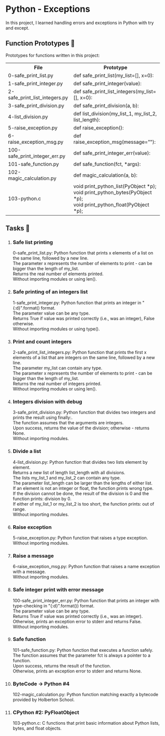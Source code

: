  <h1>Python - Exceptions</h1>
    <p>In this project, I learned handling errors and exceptions in Python with try and except.</p>
    <h2>Function Prototypes 💾</h2>
    <p>Prototypes for functions written in this project:</p>
    <table>
        <tr>
            <th>File</th>
            <th>Prototype</th>
        </tr>
        <tr>
            <td>0-safe_print_list.py</td>
            <td>def safe_print_list(my_list=[], x=0):</td>
        </tr>
        <tr>
            <td>1-safe_print_integer.py</td>
            <td>def safe_print_integer(value):</td>
        </tr>
        <tr>
            <td>2-safe_print_list_integers.py</td>
            <td>def safe_print_list_integers(my_list=[], x=0):</td>
        </tr>
        <tr>
            <td>3-safe_print_division.py</td>
            <td>def safe_print_division(a, b):</td>
        </tr>
        <tr>
            <td>4-list_division.py</td>
            <td>def list_division(my_list_1, my_list_2, list_length):</td>
        </tr>
        <tr>
            <td>5-raise_exception.py</td>
            <td>def raise_exception():</td>
        </tr>
        <tr>
            <td>6-raise_exception_msg.py</td>
            <td>def raise_exception_msg(message=""):</td>
        </tr>
        <tr>
            <td>100-safe_print_integer_err.py</td>
            <td>def safe_print_integer_err(value):</td>
        </tr>
        <tr>
            <td>101-safe_function.py</td>
            <td>def safe_function(fct, *args):</td>
        </tr>
        <tr>
            <td>102-magic_calculation.py</td>
            <td>def magic_calculation(a, b):</td>
        </tr>
        <tr>
            <td>103-python.c</td>
            <td>void print_python_list(PyObject *p);<br>
            void print_python_bytes(PyObject *p);<br>
            void print_python_float(PyObject *p);</td>
        </tr>
    </table>
    <h2>Tasks 📃</h2>
    <ol>
        <li>
            <h3>Safe list printing</h3>
            <p>0-safe_print_list.py: Python function that prints x elements of a list on the same line, followed by a new line.<br>
            The parameter x represents the number of elements to print - can be bigger than the length of my_list.<br>
            Returns the real number of elements printed.<br>
            Without importing modules or using len().</p>
        </li>
        <li>
            <h3>Safe printing of an integers list</h3>
            <p>1-safe_print_integer.py: Python function that prints an integer in "{:d}".format() format.<br>
            The parameter value can be any type.<br>
            Returns True if value was printed correctly (i.e., was an integer), False otherwise.<br>
            Without importing modules or using type().</p>
        </li>
        <li>
            <h3>Print and count integers</h3>
            <p>2-safe_print_list_integers.py: Python function that prints the first x elements of a list that are integers on the same line, followed by a new line.<br>
            The parameter my_list can contain any type.<br>
            The parameter x represents the number of elements to print - can be bigger than the length of my_list.<br>
            Returns the real number of integers printed.<br>
            Without importing modules or using len().</p>
        </li>
        <li>
            <h3>Integers division with debug</h3>
            <p>3-safe_print_division.py: Python function that divides two integers and prints the result using finally:.<br>
            The function assumes that the arguments are integers.<br>
            Upon success, returns the value of the division; otherwise - returns None.<br>
            Without importing modules.</p>
        </li>
        <li>
            <h3>Divide a list</h3>
            <p>4-list_division.py: Python function that divides two lists element by element.<br>
            Returns a new list of length list_length with all divisions.<br>
            The lists my_list_1 and my_list_2 can contain any type.<br>
            The parameter list_length can be larger than the lengths of either list.<br>
            If an element is not an integer or float, the function prints wrong type.<br>
            If the division cannot be done, the result of the division is 0 and the function prints: division by 0.<br>
            If either of my_list_1 or my_list_2 is too short, the function prints: out of range.<br>
            Without importing modules.</p>
        </li>
        <li>
            <h3>Raise exception</h3>
            <p>5-raise_exception.py: Python function that raises a type exception.<br>
            Without importing modules.</p>
        </li>
        <li>
            <h3>Raise a message</h3>
            <p>6-raise_exception_msg.py: Python function that raises a name exception with a message.<br>
            Without importing modules.</p>
        </li>
        <li>
            <h3>Safe integer print with error message</h3>
            <p>100-safe_print_integer_err.py: Python function that prints an integer with type-checking in "{:d}".format()) format.<br>
            The parameter value can be any type.<br>
            Returns True if value was printed correctly (i.e., was an integer).<br>
            Otherwise, prints an exception error to stderr and returns False.<br>
            Without importing modules.</p>
        </li>
        <li>
            <h3>Safe function</h3>
            <p>101-safe_function.py: Python function that executes a function safely.<br>
            The function assumes that the parameter fct is always a pointer to a function.<br>
            Upon success, returns the result of the function.<br>
            Otherwise, prints an exception error to stderr and returns None.</p>
        </li>
        <li>
            <h3>ByteCode -&gt; Python #4</h3>
            <p>102-magic_calculation.py: Python function matching exactly a bytecode provided by Holberton School.</p>
        </li>
        <li>
            <h3>CPython #2: PyFloatObject</h3>
            <p>103-python.c: C functions that print basic information about Python lists, bytes, and float objects.</p>
        </li>
    </ol>
